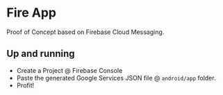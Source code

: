 # Fire App

Proof of Concept based on Firebase Cloud Messaging.

## Up and running

- Create a Project @ Firebase Console
- Paste the generated Google Services JSON file @ `android/app` folder.
- Profit!